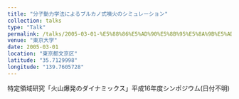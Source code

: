 ```yaml
---
title: "分子動力学法によるブルカノ式噴火のシミュレーション"
collection: talks
type: "Talk"
permalink: /talks/2005-03-01-%E5%88%86%E5%AD%90%E5%8B%95%E5%8A%9B%E5%AD%A6%E6%B3%95%E3%81%AB%E3%82%88%E3%82%8B%E3%83%96%E3%83%AB%E3%82%AB%E3%83%8E%E5%BC%8F%E5%99%B4%E7%81%AB%E3%81%AE%E3%82%B7%E3%83%9F%E3%83%A5
venue: "東京大学"
date: 2005-03-01
location: "東京都文京区"
latitude: "35.7129998"
longitude: "139.7605728"
---
```


特定領域研究「火山爆発のダイナミックス」平成16年度シンポジウム(日付不明)
